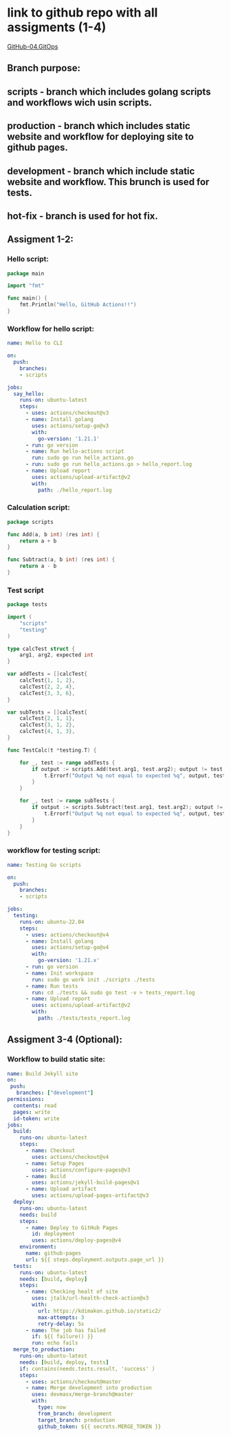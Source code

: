 # link to github repo with all assigments (1-4)
[GitHub-04.GitOps](https://github.com/ussnorma/GitOps)

## Branch purpose:
## scripts - branch which includes golang scripts and workflows wich usin scripts.
## production - branch which includes static website and workflow for deploying site to github pages.
## development - branch which include static website and workflow. This brunch is used for tests.
## hot-fix - branch is used for hot fix.

## Assigment 1-2:

### Hello script:

```go
package main

import "fmt"

func main() {
	fmt.Println("Hello, GitHub Actions!!")
}
```

### Workflow for hello script:

```yml
name: Hello to CLI

on:
  push:
    branches:
    - scripts

jobs:
  say_hello:
    runs-on: ubuntu-latest
    steps:
      - uses: actions/checkout@v3
      - name: Install golang
        uses: actions/setup-go@v3
        with:
          go-version: '1.21.1'
      - run: go version
      - name: Run hello-actions script
        run: sudo go run hello_actions.go 
      - run: sudo go run hello_actions.go > hello_report.log
      - name: Upload report
        uses: actions/upload-artifact@v2
        with:
          path: ./hello_report.log
```

### Calculation script:

```go
package scripts

func Add(a, b int) (res int) {
	return a + b
}

func Subtract(a, b int) (res int) {
	return a - b
}

```

### Test script

```go
package tests

import (
	"scripts"
	"testing"
)

type calcTest struct {
	arg1, arg2, expected int
}

var addTests = []calcTest{
	calcTest{1, 1, 2},
	calcTest{2, 2, 4},
	calcTest{3, 3, 6},
}

var subTests = []calcTest{
	calcTest{2, 1, 1},
	calcTest{3, 1, 2},
	calcTest{4, 1, 3},
}

func TestCalc(t *testing.T) {

	for _, test := range addTests {
		if output := scripts.Add(test.arg1, test.arg2); output != test.expected {
			t.Errorf("Output %q not equal to expected %q", output, test.expected)
		}
	}

	for _, test := range subTests {
		if output := scripts.Subtract(test.arg1, test.arg2); output != test.expected {
			t.Errorf("Output %q not equal to expected %q", output, test.expected)
		}
	}
}
```

### workflow for testing script:

```yml
name: Testing Go scripts

on:
  push:
    branches:
    - scripts

jobs:
  testing:
    runs-on: ubuntu-22.04
    steps:
      - uses: actions/checkout@v4
      - name: Install golang
        uses: actions/setup-go@v4
        with:
          go-version: '1.21.x'
      - run: go version 
      - name: Init workspace 
        run: sudo go work init ./scripts ./tests
      - name: Run tests
        run: cd ./tests && sudo go test -v > tests_report.log
      - name: Upload report
        uses: actions/upload-artifact@v2
        with:
          path: ./tests/tests_report.log
```

## Assigment 3-4 (Optional):

### Workflow to build static site:

```yml
name: Build Jekyll site
on:
 push:
   branches: ["development"]
permissions:
  contents: read
  pages: write
  id-token: write
jobs:
  build:
    runs-on: ubuntu-latest
    steps:
      - name: Checkout
        uses: actions/checkout@v4
      - name: Setup Pages
        uses: actions/configure-pages@v3
      - name: Build
        uses: actions/jekyll-build-pages@v1
      - name: Upload artifact
        uses: actions/upload-pages-artifact@v3
  deploy:
    runs-on: ubuntu-latest
    needs: build
    steps:
      - name: Deploy to GitHub Pages
        id: deployment
        uses: actions/deploy-pages@v4
    environment:
      name: github-pages
      url: ${{ steps.deployment.outputs.page_url }}
  tests:
    runs-on: ubuntu-latest
    needs: [build, deploy]
    steps:
      - name: Checking healt of site
        uses: jtalk/url-health-check-action@v3
        with:
          url: https://kdimakon.github.io/static2/
          max-attempts: 3
          retry-delay: 5s
      - name: The job has failed
        if: ${{ failure() }}
        run: echo fails
  merge_to_production:
    runs-on: ubuntu-latest
    needs: [build, deploy, tests]
    if: contains(needs.tests.result, 'success' ) 
    steps:
      - uses: actions/checkout@master
      - name: Merge development into production
        uses: devmasx/merge-branch@master
        with:
          type: now
          from_branch: development
          target_branch: production
          github_token: ${{ secrets.MERGE_TOKEN }}
```

